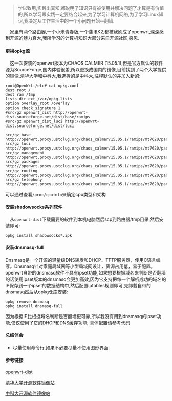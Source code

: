 > 学以致用,实践出真知,都说明了知识只有被使用并解决问题了才算是有价值的,所以学习跟实践一定要结合起来,为了学习计算机网络,为了学习Linux知识,我决定从工作生活中的一个小问题开始--翻墙.

&emsp;家里有两个路由器,一个小米青春版,一个斐讯K2,都被我刷成了openwrt,深深感到开源的魅力真大,我所学习的计算机知识大部分来自开源社区,感恩.

#### 更换opkg源
&emsp;这一次安装的openwrt版本为CHAOS CALMER (15.05.1),但是官方默认的软件源为SourceForge,国内体验很差,所以更换成国内的镜像,目前找到了两个大学提供的镜像,清华大学和中科大,我选择的是中科大,注释默认的并加入新的:

```
root@OpenWrt:/etc# cat opkg.conf
dest root /
dest ram /tmp
lists_dir ext /var/opkg-lists
option overlay_root /overlay
option check_signature 1
#src/gz openwrt_dist http://openwrt-dist.sourceforge.net/dist/base/ramips
#src/gz openwrt_dist_luci http://openwrt-dist.sourceforge.net/dist/luci

src/gz base http://openwrt.proxy.ustclug.org/chaos_calmer/15.05.1/ramips/mt7620/packages/base
src/gz luci http://openwrt.proxy.ustclug.org/chaos_calmer/15.05.1/ramips/mt7620/packages/luci
src/gz management http://openwrt.proxy.ustclug.org/chaos_calmer/15.05.1/ramips/mt7620/packages/management
src/gz packages http://openwrt.proxy.ustclug.org/chaos_calmer/15.05.1/ramips/mt7620/packages/packages
src/gz routing http://openwrt.proxy.ustclug.org/chaos_calmer/15.05.1/ramips/mt7620/packages/routing
src/gz telephony http://openwrt.proxy.ustclug.org/chaos_calmer/15.05.1/ramips/mt7620/packages/telephony

```

可以通过查看`/proc/cpuinfo`来确定cpu类型和架构

#### 安装shadowsocks系列软件

&emsp;从`openwrt-dist`下载需要的软件到本机电脑然后scp到路由器/tmp目录,然后安装即可:

```
opkg install shadowsocks*.ipk
```

#### 安装dnsmasq-full

Dnsmasq是一个开源的轻量级DNS转发和DHCP、TFTP服务器，使用C语言编写。Dnsmasq针对家庭局域网等小型局域网设计，资源占用低，易于配置。openwrt自带的dnsmasq软件不具有ipset功能,如果想要根据域名来判断是否翻墙的话使用ipset版本的dnsmasq会更加高效,因为它支持把每一个解析成功的域名的IP保存到一个ipset的数据结构中,然后配置iptables规则即可,先卸载自带的dnsmasq然后从opkg仓库安装:

```
opkg remove dnsmasq
opkg install dnsmasq-full
```
因为根据IP比根据域名判断是否翻墙更可靠,所以我没有用到dnsmasq的ipset功能,仅仅使用了它的DHCP和DNS缓存功能;
具体配置请参考[代码](https://github.com/hellorocky/LearnByCoding/tree/master/configuration/shadowsocks)


#### 总结体会
* 尽量使用命令行,如果不必要尽量不使用图形界面.

#### 参考链接
[openwrt-dist](http://openwrt-dist.sourceforge.net/)

[清华大学开源软件镜像站](https://mirrors.tuna.tsinghua.edu.cn/)

[中科大开源软件镜像站](https://mirrors.ustc.edu.cn/)


